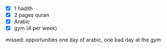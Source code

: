 - [x] 1 hadith
- [x] 2 pages quran
- [x] Arabic
- [x] gym (4 per week)

missed: opportunities one day of arabic, one bad day at the gym

